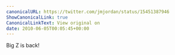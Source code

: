 ```yaml
---
canonicalURL: https://twitter.com/jmjordan/status/15451387946
ShowCanonicalLink: true
CanonicalLinkText: View original on
date: 2010-06-05T00:05:45+00:00
---
```

Big Z is back!
